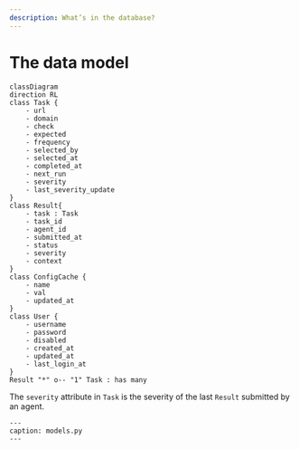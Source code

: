 ```yaml
---
description: What’s in the database?
---
```

# The data model

```{mermaid}
classDiagram
direction RL
class Task {
    - url
    - domain
    - check
    - expected
    - frequency
    - selected_by
    - selected_at
    - completed_at
    - next_run
    - severity
    - last_severity_update
}
class Result{
    - task : Task
    - task_id
    - agent_id
    - submitted_at
    - status
    - severity
    - context
}
class ConfigCache {
    - name
    - val
    - updated_at
}
class User {
    - username
    - password
    - disabled
    - created_at
    - updated_at
    - last_login_at
}
Result "*" o-- "1" Task : has many
```

The `severity` attribute in `Task` is the severity of the last `Result` submitted by an agent.


```{literalinclude} ../../argos/server/models.py
---
caption: models.py
---
```
